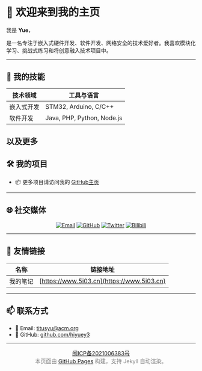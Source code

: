# 👋 欢迎来到我的主页

我是 **Yue**，

是一名专注于嵌入式硬件开发、软件开发、网络安全的技术爱好者。我喜欢模块化学习、挑战式练习和将创意融入技术项目中。

---

## 🎯 我的技能

| 技术领域       | 工具与语言                             |
|----------------|----------------------------------------|
| 嵌入式开发     | STM32, Arduino, C/C++                   |
| 软件开发       | Java, PHP, Python, Node.js              |

以及更多
---

## 🛠️ 我的项目

- 📦 更多项目请访问我的 [GitHub主页](https://github.com/hiyuey3)

---

## 🌐 社交媒体

<p align="center">
  <a href="mailto:yue@xyw.cx"><img src="https://img.shields.io/badge/Email-yue@xyw.cx-blue?logo=gmail&logoColor=white" alt="Email"></a>
  <a href="https://github.com/hiyuey3"><img src="https://img.shields.io/badge/GitHub-hiyuey3-black?logo=github" alt="GitHub"></a>
  <a href="https://twitter.com/yourhandle"><img src="https://img.shields.io/badge/Twitter-@yourhandle-1DA1F2?logo=twitter&logoColor=white" alt="Twitter"></a>
  <a href="https://space.bilibili.com/yourid"><img src="https://img.shields.io/badge/Bilibili-主页-00A1D6?logo=bilibili&logoColor=white" alt="Bilibili"></a>
</p>

---

## 🔗 友情链接

| 名称             | 链接地址                                      |
|------------------|-----------------------------------------------|
| 我的笔记 | [https://www.5i03.cn](https://www.5i03.cn) |


---

## 📫 联系方式

- 📧 Email: [titusyu@acm.org](mailto:titusyu@acm.org)  
- 🐙 GitHub: [github.com/hiyuey3](https://github.com/hiyuey3)

---

<p style="text-align: center; color: gray; font-size: 0.9rem;">
<a href="https://beian.miit.gov.cn/" target="_blank">闽ICP备2021006383号</a><br>
本页面由 <a href="https://pages.github.com/" target="_blank">GitHub Pages</a> 构建，支持 Jekyll 自动渲染。
</p>
